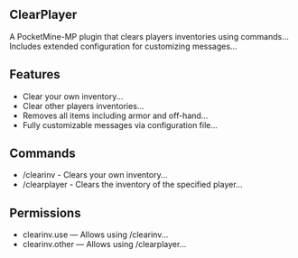 ## ClearPlayer

A PocketMine-MP plugin that clears players inventories using commands...
Includes extended configuration for customizing messages...

## Features
- Clear your own inventory...
- Clear other players inventories...
- Removes all items including armor and off-hand...
- Fully customizable messages via configuration file...

## Commands
- /clearinv - Clears your own inventory...
- /clearplayer <player> - Clears the inventory of the specified player...

## Permissions
- clearinv.use — Allows using /clearinv...
- clearinv.other — Allows using /clearplayer...
